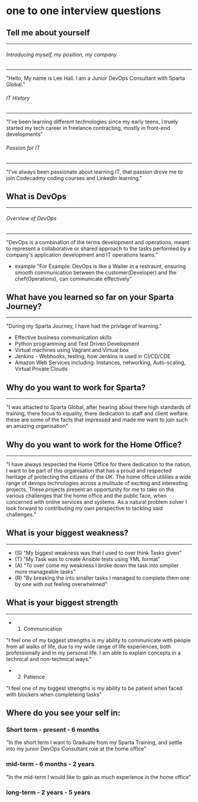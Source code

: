 # one to one interview questions

## Tell me about yourself
---
###### Introducing myself, my position, my company
---
"Hello, My name is Lee Hall. I am a Junior DevOps Consultant with Sparta Global."

###### IT History
---
"I've been learning different technologies since my early teens, I truely started my tech career in freelance contracting, mostly in front-end developments"

###### Passion for IT
---
"I've always been passionate about learning IT, that passion drove me to join Codecadmy coding courses and LinkedIn learning."


## What is DevOps
---
###### Overview of DevOps
---
"DevOps is a combination of the terms development and operations, meant to represent a collaborative or shared approach to the tasks performed by a company's application development and IT operations teams."

- example
"For Example: DevOps is like a Waiter in a restraunt, ensuring smooth communication between the customer(Developer) and the chef(Operations), can communicate effectively"

## What have you learned so far on your Sparta Journey?
---
"During my Sparta Journey, I have had the privlage of learning." 
- Effective business communication skills
- Python programming and Test Driven Development
- Virtual machines using Vagrant and Virtual box
- Jenkins - Webhooks, testing, how Jenkins is used in CI/CD/CDE
- Amazon Web Services including: Instances, networking, Auto-scaling, Virtual Private Clouds  

## Why do you want to work for Sparta?
---
"I was attacted to Sparta Global, after hearing about there high standards of training, there focus to equality, there dedication to staff and client welfare. these are some of the facts that impressed and made me want to join such an amazing organisation"

## Why do you want to work for the Home Office?
---
"I have always respected the Home Office for there dedication to the nation, I want to be part of this organisation that has a proud and respected heritage of protecting the citizens of the UK. The home office utililies a wide range of devops technologies across a mulitude of exciting and interesting projects, These projects present an opportunity for me to take on the various challenges that the home office and the public face, when concerned with online services and systems. As a natural problem solver I look forward to contributing my own perspective to tackling said challenges."

## What is your biggest weakness?
---
- (S) "My biggest weakness was that I used to over think Tasks given"
- (T) "My Task was to create Ansible tests using YML format"
- (A) "To over come my weakness I broke down the task into simplier more manageable tasks"
- (R) "By breaking the into smaller tasks I managed to complete them one by one with out feeling overwhelmed"

## What is your biggest strength
---
- 1. Communication

"I feel one of my biggest strengths is my ability to communicate with people from all walks of life, due to my wide range of life experiences, both professionally and in my personal life. I am able to explain concepts in a technical and non-technical ways."

- 2. Patience

"I feel one of my biggest strengths is my ability to be patient when faced with blockers when completeing tasks"

## Where do you see your self in:

### Short term - present - 6 months
"In the short term I want to Graduate from my Sparta Training, and settle into my junior DevOps Consultant role at the home office"

### mid-term - 6 months - 2 years
"In the mid-term I would like to gain as much experience in the home office"


### long-term - 2 years - 5 years
